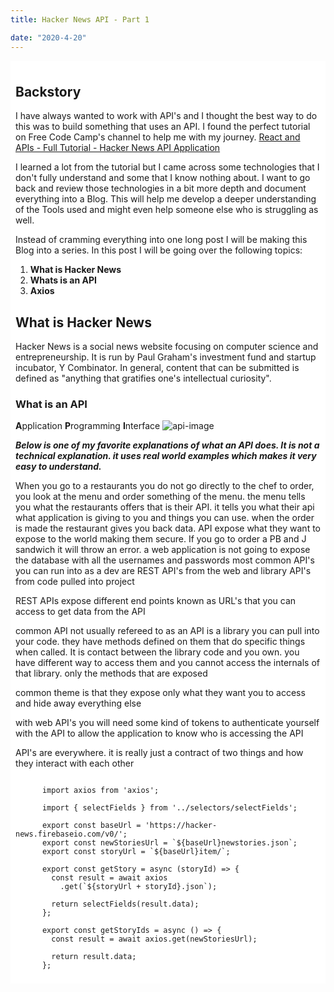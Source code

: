 ```yaml
---
title: Hacker News API - Part 1

date: "2020-4-20"
---
```


<div style="background-color: #fff; padding: .5rem" className="mdContent">

## Backstory

I have always wanted to work with API's and I thought the best way to do this was to build something that uses an API. I found the perfect tutorial on Free Code Camp's channel to help me with my journey. [React and APIs - Full Tutorial - Hacker News API Application](https://www.youtube.com/watch?v=LN6Dol_fX0w.)

I learned a lot from the tutorial but I came across some technologies that I don't fully understand and some that I know nothing about. I want to go back and review those technologies in a bit more depth and document everything into a Blog. This will help me develop a deeper understanding of the Tools used and might even help someone else who is struggling as well.

Instead of cramming everything into one long post I will be making this Blog into a series. In this post I will be going over the following topics:

1. **What is Hacker News**
2. **Whats is an API**
3. **Axios**

## What is Hacker News

Hacker News is a social news website focusing on computer science and entrepreneurship. It is run by Paul Graham's investment fund and startup incubator, Y Combinator. In general, content that can be submitted is defined as "anything that gratifies one's intellectual curiosity".

### What is an API

**A**pplication **P**rogramming **I**nterface
![api-image](./api-image.png "API image representation")

**_Below is one of my favorite explanations of what an API does. It is not a technical explanation. it uses real world examples which makes it very easy to understand._**

When you go to a restaurants you do not go directly to the chef to order, you look at the menu and order something of the menu. the menu tells you what the restaurants offers that is their API. it tells you what their api what application is giving to you and things you can use. when the order is made the restaurant gives you back data. API expose what they want to expose to the world making them secure. If you go to order a PB and J sandwich it will throw an error. a web application is not going to expose the database with all the usernames and passwords
most common API's you can run into as a dev are REST API's from the web and library API's from code pulled into project

REST APIs expose different end points known as URL's that you can access to get data from the API

common API not usually refereed to as an API is a library you can pull into your code. they have methods defined on them that do specific things when called. It is contact between the library code and you own. you have different way to access them and you cannot access the internals of that library. only the methods that are exposed

common theme is that they expose only what they want you to access and hide away everything else

with web API's you will need some kind of tokens to authenticate yourself with the API to allow the application to know who is accessing the API

API's are everywhere. it is really just a contract of two things and how they interact with each other

```

      import axios from 'axios';

      import { selectFields } from '../selectors/selectFields';

      export const baseUrl = 'https://hacker-news.firebaseio.com/v0/';
      export const newStoriesUrl = `${baseUrl}newstories.json`;
      export const storyUrl = `${baseUrl}item/`;

      export const getStory = async (storyId) => {
        const result = await axios
          .get(`${storyUrl + storyId}.json`);

        return selectFields(result.data);
      };

      export const getStoryIds = async () => {
        const result = await axios.get(newStoriesUrl);

        return result.data;
      };
```

</div>
